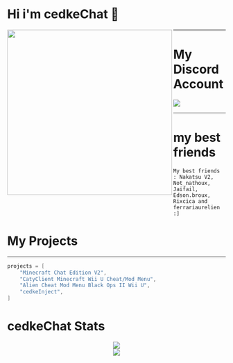 # Hi i'm cedkeChat 👋
 <img align="left" height="380" src="https://mir-s3-cdn-cf.behance.net/project_modules/max_1200/5eeea355389655.59822ff824b72.gif"/>
 
 
 
 
---------------------------------------------------------------------------------------------------------------------

# My Discord Account

<img src="https://lanyard.cnrad.dev/api/916962983958151168">

--------------------------------------------------------------------------------------------------------------------------------------

# my best friends

```text
My best friends : Nakatsu V2, Not_nathoux, Jaifail, Edson.broux, Rixcica and ferrariaurelien :]
```

# My Projects

---
```C#
projects = [
    "Minecraft Chat Edition V2",
    "CatyClient Minecraft Wii U Cheat/Mod Menu",
    "Alien Cheat Mod Menu Black Ops II Wii U",
    "cedkeInject",
]
```

# cedkeChat Stats

<div align="center">
    <img align="center" src="https://github-readme-stats.vercel.app/api/top-langs/?username=cedkeChat&layout=compact&theme=github_dark&count_private=true" /><br />    
    <img align="center" src="https://github-readme-stats.vercel.app/api?username=cedkeChat&show_icons=true&theme=github_dark&count_private=true" /><br />
</div>

